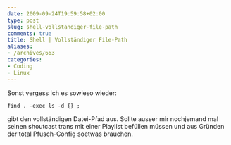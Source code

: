 ```yaml
---
date: 2009-09-24T19:59:58+02:00
type: post
slug: shell-vollstandiger-file-path
comments: true
title: Shell | Vollständiger File-Path
aliases:
- /archives/663
categories:
- Coding
- Linux
---
```


Sonst vergess ich es sowieso wieder:

```
find . -exec ls -d {} ;
```


gibt den vollständigen Datei-Pfad aus.
Sollte ausser mir nochjemand mal seinen shoutcast trans mit einer Playlist befüllen müssen und aus Gründen der total Pfusch-Config soetwas brauchen.


